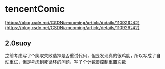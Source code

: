 # tencentComic


[https://blog.csdn.net/CSDNiamcoming/article/details/110926242](https://blog.csdn.net/CSDNiamcoming/article/details/110926242)


## 2.0suoy
之前考虑写了个爬取失败选择是否重试代码，但是发现真的很鸡肋，所以写成了自动重试，但是考虑到死循环的问题，写了个计数器控制重置次数
